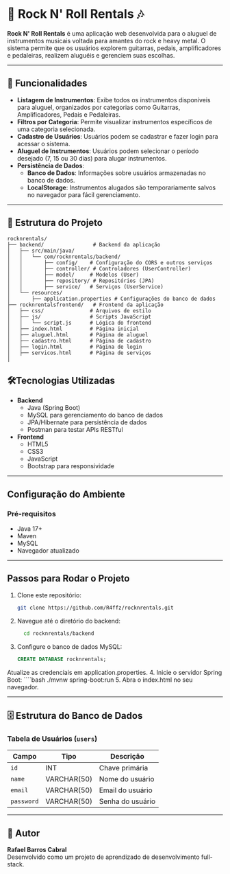 # 🎸 Rock N' Roll Rentals 🎶

**Rock N' Roll Rentals** é uma aplicação web desenvolvida para o aluguel de instrumentos musicais voltada para amantes do rock e heavy metal. O sistema permite que os usuários explorem guitarras, pedais, amplificadores e pedaleiras, realizem aluguéis e gerenciem suas escolhas.

---

## 🚀 Funcionalidades

- **Listagem de Instrumentos**: Exibe todos os instrumentos disponíveis para aluguel, organizados por categorias como Guitarras, Amplificadores, Pedais e Pedaleiras.
- **Filtros por Categoria**: Permite visualizar instrumentos específicos de uma categoria selecionada.
- **Cadastro de Usuários**: Usuários podem se cadastrar e fazer login para acessar o sistema.
- **Aluguel de Instrumentos**: Usuários podem selecionar o período desejado (7, 15 ou 30 dias) para alugar instrumentos.
- **Persistência de Dados**:
    - **Banco de Dados**: Informações sobre usuários armazenadas no banco de dados.
    - **LocalStorage**: Instrumentos alugados são temporariamente salvos no navegador para fácil gerenciamento.

---

## 📁 Estrutura do Projeto

```plaintext
rocknrentals/
├── backend/                # Backend da aplicação
│   ├── src/main/java/
│   │   └── com/rocknrentals/backend/
│   │       ├── config/    # Configuração do CORS e outros serviços
│   │       ├── controller/ # Controladores (UserController)
│   │       ├── model/     # Modelos (User)
│   │       ├── repository/ # Repositórios (JPA)
│   │       ├── service/   # Serviços (UserService)
│   └── resources/
│       ├── application.properties # Configurações do banco de dados
├── rocknrentalsfrontend/   # Frontend da aplicação
│   ├── css/               # Arquivos de estilo
│   ├── js/                # Scripts JavaScript
│   │   └── script.js      # Lógica do frontend
│   ├── index.html         # Página inicial
│   ├── aluguel.html       # Página de aluguel
│   ├── cadastro.html      # Página de cadastro
│   ├── login.html         # Página de login
│   ├── servicos.html      # Página de serviços
│ 
```
## 🛠️Tecnologias Utilizadas

- **Backend**
  - Java (Spring Boot)
  - MySQL para gerenciamento do banco de dados
  - JPA/Hibernate para persistência de dados
  - Postman para testar APIs RESTful
- **Frontend**
  - HTML5
  - CSS3
  - JavaScript
  - Bootstrap para responsividade

---

## Configuração do Ambiente

### Pré-requisitos

- Java 17+
- Maven
- MySQL
- Navegador atualizado

---

## Passos para Rodar o Projeto

1. Clone este repositório:

   ```bash
   git clone https://github.com/R4ffz/rocknrentals.git
   
2. Navegue até o diretório do backend:
   ````bash 
     cd rocknrentals/backend
   
3. Configure o banco de dados MySQL:
    ````sql
   CREATE DATABASE rocknrentals;
  Atualize as credenciais em application.properties.
4. Inicie o servidor Spring Boot:
    ````bash
      ./mvnw spring-boot:run
5. Abra o index.html no seu navegador.

---
## 🗄️ Estrutura do Banco de Dados

### Tabela de Usuários (`users`)

| Campo      | Tipo         | Descrição          |
|------------|--------------|--------------------|
| `id`       | INT          | Chave primária     |
| `name`     | VARCHAR(50)  | Nome do usuário    |
| `email`    | VARCHAR(50)  | Email do usuário   |
| `password` | VARCHAR(50)  | Senha do usuário   |

---

## 📝 Autor

**Rafael Barros Cabral**  
Desenvolvido como um projeto de aprendizado de desenvolvimento full-stack.
